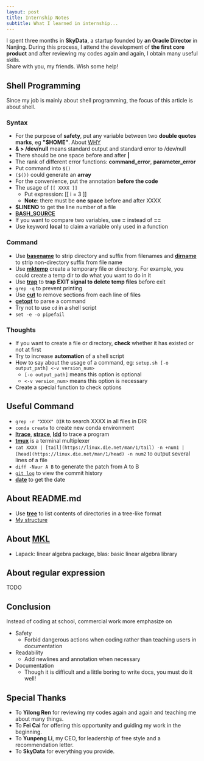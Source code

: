 ```yaml
---
layout: post
title: Internship Notes
subtitle: What I learned in internship...   
---
```

I spent three months in **SkyData**, a startup founded by **an Oracle Director** in Nanjing. During this process, I attend the development of **the first core product** and after reviewing my codes again and again, I obtain many useful skills.    
Share with you, my friends. Wish some help!

## Shell Programming
Since my job is mainly about shell programming, the focus of this article is about shell.   

### Syntax
* For the purpose of **safety**, put any variable between two **double quotes marks**, eg **"$HOME"**. About [WHY](http://unix.stackexchange.com/questions/68694/when-is-double-quoting-necessary)
* **& > /dev/null** means standard output and standard error to /dev/null
* There should be one space before and after **\|**  
* The rank of different error functions: **command_error**, **parameter_error**   
* Put command into `$()`
* `($())` could generate an **array**   
* For the convenience, put the annotation **before the code**
* The usage of `[[ XXXX ]]`
  * Put expression: [[ i = 3 ]] 
  * **Note**: there must be **one space** before and after XXXX
* **$LINENO** to get the line number of a file
* [**BASH_SOURCE**](https://www.gnu.org/software/bash/manual/html_node/Bash-Variables.html)
* If you want to compare two variables, use **=** instead of **==**
* Use keyword **local** to claim a variable only used in a function     

### Command
* Use [**basename**](https://linux.die.net/man/1/basename) to strip directory and suffix from filenames and [**dirname**](https://linux.die.net/man/1/dirname) to strip non-directory suffix from file name   
* Use [**mktemp**](https://linux.die.net/man/1/mktemp) create a temporary file or directory. For example, you could create a temp dir to do what you want to do in it   
* Use [**trap**](https://linux.die.net/Bash-Beginners-Guide/sect_12_02.html) to **trap EXIT signal to delete temp files** before exit   
* `grep -q` to prevent printing   
* Use [**cut**](https://linux.die.net/man/1/cut) to  remove sections from each line of files   
* [**getopt**](https://linux.die.net/man/1/getopt) to parse a command
* Try not to use `cd` in a shell script
* `set -e -o pipefail`

### Thoughts
* If you want to create a file or directory, **check** whether it has existed or not at first
* Try to increase **automation** of a shell script
* How to say about the usage of a command, eg: `setup.sh [-o output_path] <-v version_num>`
  * `[-o output_path]` means this option is optional
  * `<-v version_num>` means this option is necessary
* Create a special function to check options

## Useful Command
* `grep -r "XXXX" DIR` to search XXXX in all files in DIR
* `conda create` to create new conda environment
* [**ltrace**](https://linux.die.net/man/1/ltrace), [**strace**](https://linux.die.net/man/1/strace), [**ldd**](https://linux.die.net/man/1/ldd) to trace a program
* [**tmux**](http://man7.org/linux/man-pages/man1/tmux.1.html) is a terminal multiplexer
* `cat XXXX | [tail](https://linux.die.net/man/1/tail) -n +num1 | [head](https://linux.die.net/man/1/head) -n num2` to output several lines of a file
* `diff -Naur A B` to generate the patch from A to B
* [`git log`](https://git-scm.com/docs/git-log) to view the commit history
* [**date**](https://linux.die.net/man/1/date) to get the date 

## About README.md
* Use [**tree**](https://linux.die.net/man/1/tree) to list contents of directories in a tree-like format
* [My structure](https://github.com/ZhijianJiang/ZhijianJiang.github.io/blob/master/README.md)

## About [MKL](https://software.intel.com/en-us/articles/intel-math-kernel-library-documentation)
* Lapack: linear algebra package, blas: basic linear algebra library

## About regular expression
TODO

## Conclusion
Instead of coding at school, commercial work more emphasize on
* Safety
    * Forbid dangerous actions when coding rather than teaching users in documentation
* Readability
    * Add newlines and annotation when necessary
* Documentation
    * Though it is difficult and a little boring to write docs, you must do it well!

## Special Thanks
* To **Yilong Ren** for reviewing my codes again and again and teaching me about many things.   
* To **Fei Cai** for offering this opportunity and guiding my work in the beginning.   
* To **Yunpeng Li**, my CEO, for leadership of free style and a recommendation letter.   
* To **SkyData** for everything you provide.
